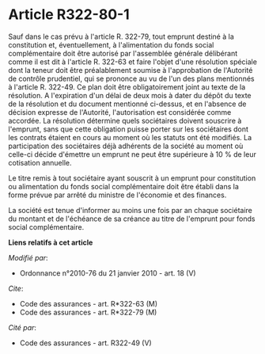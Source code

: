 # Article R322-80-1

Sauf dans le cas prévu à l'article R. 322-79, tout emprunt destiné à la constitution et, éventuellement, à l'alimentation du
fonds social complémentaire doit être autorisé par l'assemblée générale délibérant comme il est dit à l'article R. 322-63 et
faire l'objet d'une résolution spéciale dont la teneur doit être préalablement soumise à l'approbation de l'Autorité de
contrôle prudentiel, qui se prononce au vu de l'un des plans mentionnés à l'article R. 322-49. Ce plan doit être
obligatoirement joint au texte de la résolution. A l'expiration d'un délai de deux mois à dater du dépôt du texte de la
résolution et du document mentionné ci-dessus, et en l'absence de décision expresse de l'Autorité, l'autorisation est
considérée comme accordée. La résolution détermine quels sociétaires doivent souscrire à l'emprunt, sans que cette obligation
puisse porter sur les sociétaires dont les contrats étaient en cours au moment où les statuts ont été modifiés. La
participation des sociétaires déjà adhérents de la société au moment où celle-ci décide d'émettre un emprunt ne peut être
supérieure à 10 % de leur cotisation annuelle.

Le titre remis à tout sociétaire ayant souscrit à un emprunt pour constitution ou alimentation du fonds social complémentaire
doit être établi dans la forme prévue par arrêté du ministre de l'économie et des finances.

La société est tenue d'informer au moins une fois par an chaque sociétaire du montant et de l'échéance de sa créance au titre
de l'emprunt pour fonds social complémentaire.

**Liens relatifs à cet article**

_Modifié par_:

  - Ordonnance n°2010-76 du 21 janvier 2010 - art. 18 (V)

_Cite_:

  - Code des assurances - art. R*322-63 (M)
  - Code des assurances - art. R*322-79 (M)

_Cité par_:

  - Code des assurances - art. R322-49 (V)
